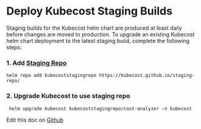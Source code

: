 Deploy Kubecost Staging Builds
==============================

Staging builds for the Kubecost helm chart are produced at least daily before changes are moved to production. 
To upgrade an existing Kubecost helm chart deployment to the latest staging build, complete the following steps: 

### 1. Add [Staging Repo](https://github.com/kubecost/staging-repo)

```
helm repo add kubecoststagingrepo https://kubecost.github.io/staging-repo/
```

### 2. Upgrade Kubecost to use staging repo 

```
 helm upgrade kubecost kubecoststagingrepo/cost-analyzer -n kubecost
```

Edit this doc on [Github](https://github.com/kubecost/docs/blob/main/staging.md)

<!--- {"article":"4407601828247","section":"4402815636375","permissiongroup":"1500001277122"} --->